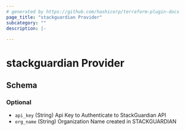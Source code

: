 ```yaml
---
# generated by https://github.com/hashicorp/terraform-plugin-docs
page_title: "stackguardian Provider"
subcategory: ""
description: |-
  
---
```


# stackguardian Provider





<!-- schema generated by tfplugindocs -->
## Schema

### Optional

- `api_key` (String) Api Key to Authenticate to StackGuardian API
- `org_name` (String) Organization Name created in STACKGUARDIAN
